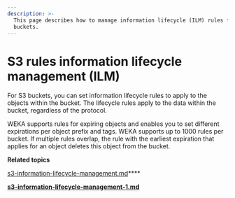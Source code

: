 ```yaml
---
description: >-
  This page describes how to manage information lifecycle (ILM) rules for S3
  buckets.
---
```


# S3 rules information lifecycle management (ILM)

For S3 buckets, you can set information lifecycle rules to apply to the objects within the bucket. The lifecycle rules apply to the data within the bucket, regardless of the protocol.

WEKA supports rules for expiring objects and enables you to set different expirations per object prefix and tags. WEKA supports up to 1000 rules per bucket. If multiple rules overlap, the rule with the earliest expiration that applies for an object deletes this object from the bucket.



**Related topics**

[s3-information-lifecycle-management.md](s3-information-lifecycle-management.md "mention")****

****[s3-information-lifecycle-management-1.md](s3-information-lifecycle-management-1.md "mention")****
